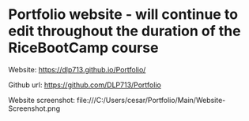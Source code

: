 # Portfolio website - will continue to edit throughout the duration of the RiceBootCamp course

Website: 
https://dlp713.github.io/Portfolio/ 

Github url:
https://github.com/DLP713/Portfolio

Website screenshot:
file:///C:/Users/cesar/Portfolio/Main/Website-Screenshot.png
